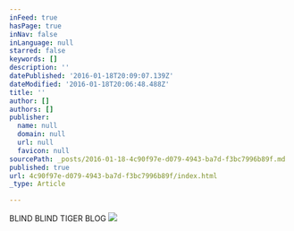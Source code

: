 ```yaml
---
inFeed: true
hasPage: true
inNav: false
inLanguage: null
starred: false
keywords: []
description: ''
datePublished: '2016-01-18T20:09:07.139Z'
dateModified: '2016-01-18T20:06:48.488Z'
title: ''
author: []
authors: []
publisher:
  name: null
  domain: null
  url: null
  favicon: null
sourcePath: _posts/2016-01-18-4c90f97e-d079-4943-ba7d-f3bc7996b89f.md
published: true
url: 4c90f97e-d079-4943-ba7d-f3bc7996b89f/index.html
_type: Article

---
```

BLIND BLIND TIGER BLOG ![](https://the-grid-user-content.s3-us-west-2.amazonaws.com/2cbbde45-2478-4418-ad13-8aa58f5e53be.jpg)